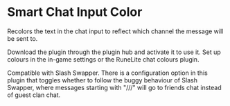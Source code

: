 # Smart Chat Input Color
Recolors the text in the chat input to reflect which channel the message will be sent to.

Download the plugin through the plugin hub and activate it to use it. Set up colours in the in-game settings or the RuneLite chat colours plugin.

Compatible with Slash Swapper. There is a configuration option in this plugin that toggles whether to follow the buggy behaviour of Slash Swapper, where messages starting with "///" will go to friends chat instead of guest clan chat.
